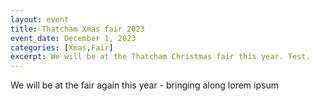 ```yaml
---
layout: event
title: Thatcham Xmas fair 2023
event_date: December 1, 2023
categories: [Xmas,Fair]
excerpt: We will be at the Thatcham Christmas fair this year. Test.
---
```


We will be at the fair again this year - bringing along lorem ipsum
